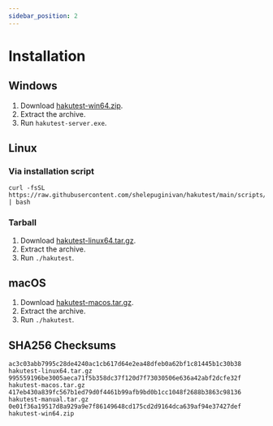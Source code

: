 ```yaml
---
sidebar_position: 2
---
```


# Installation

## Windows

1. Download [hakutest-win64.zip](https://github.com/shelepuginivan/hakutest/releases/download/v0.1.1/hakutest-win64.zip).
2. Extract the archive.
3. Run `hakutest-server.exe`.

## Linux

### Via installation script

```shell
curl -fsSL https://raw.githubusercontent.com/shelepuginivan/hakutest/main/scripts/install.sh | bash
```

### Tarball

1. Download [hakutest-linux64.tar.gz](https://github.com/shelepuginivan/hakutest/releases/download/v0.1.1/hakutest-linux64.tar.gz).
2. Extract the archive.
3. Run `./hakutest`.

## macOS

1. Download [hakutest-macos.tar.gz](https://github.com/shelepuginivan/hakutest/releases/download/v0.1.1/hakutest-macos.tar.gz).
2. Extract the archive.
3. Run `./hakutest`.

## SHA256 Checksums

```
ac3c03abb7995c28de4240ac1cb617d64e2ea48dfeb0a62bf1c81445b1c30b38  hakutest-linux64.tar.gz
995559196be3005aeca71f5b358dc37f120d7f73030506e636a42abf2dcfe32f  hakutest-macos.tar.gz
417eb430a839fc567b1ed79d0f4461b99afb9bd0b1cc1048f2688b3863c98136  hakutest-manual.tar.gz
0e01f36a19517d8a929a9e7f86149648cd175cd2d9164dca639af94e37427def  hakutest-win64.zip
```
